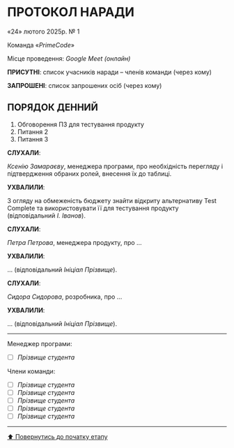 # ПРОТОКОЛ НАРАДИ

«24» лютого 2025р. № 1

Команда «*PrimeCode*»

Місце проведення: *Google Meet (онлайн)*


**ПРИСУТНІ**: список учасників наради – членів команди (через кому)

**ЗАПРОШЕНІ**: список запрошених осіб (через кому)

## ПОРЯДОК ДЕННИЙ

1. Обговорення ПЗ для тестування продукту
2. Питання 2
3. Питання 3

**СЛУХАЛИ**:

*Ксенію Замараєву*, менеджера програми, про необхідність перегляду і підтвердження обраних ролей, внесення їх до таблиці.

**УХВАЛИЛИ**:

З огляду на обмеженість бюджету знайти відкриту альтернативу Test Complete та використовувати її для тестування продукту (відповідальний *І. Іванов*).

**СЛУХАЛИ**:

*Петра Петрова*, менеджера продукту, про …

**УХВАЛИЛИ**:

… (відповідальний *Ініціал Прізвище*).

**СЛУХАЛИ**:

*Сидора Сидорова*, розробника, про …

**УХВАЛИЛИ**:

… (відповідальний *Ініціал Прізвище*).

---
Менеджер програми: 		
- [ ] *Прізвище студента*

Члени команди:			

- [ ] *Прізвище студента*
- [ ] *Прізвище студента*
- [ ] *Прізвище студента*
- [ ] *Прізвище студента*
- [ ] *Прізвище студента*

---
[:arrow_up: Повернутись до початку етапу](/docs/1.Envisioning/README.md)

